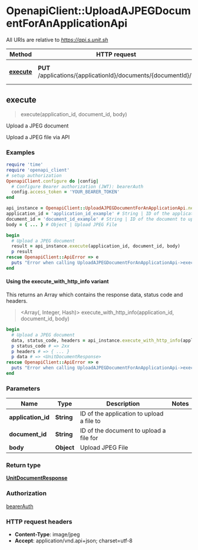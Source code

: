 # OpenapiClient::UploadAJPEGDocumentForAnApplicationApi

All URIs are relative to *https://api.s.unit.sh*

| Method | HTTP request | Description |
| ------ | ------------ | ----------- |
| [**execute**](UploadAJPEGDocumentForAnApplicationApi.md#execute) | **PUT** /applications/{applicationId}/documents/{documentId}/? | Upload a JPEG document |


## execute

> <UnitDocumentResponse> execute(application_id, document_id, body)

Upload a JPEG document

Upload a JPEG file via API 

### Examples

```ruby
require 'time'
require 'openapi_client'
# setup authorization
OpenapiClient.configure do |config|
  # Configure Bearer authorization (JWT): bearerAuth
  config.access_token = 'YOUR_BEARER_TOKEN'
end

api_instance = OpenapiClient::UploadAJPEGDocumentForAnApplicationApi.new
application_id = 'application_id_example' # String | ID of the application to upload a file to
document_id = 'document_id_example' # String | ID of the document to upload a file for
body = { ... } # Object | Upload JPEG File

begin
  # Upload a JPEG document
  result = api_instance.execute(application_id, document_id, body)
  p result
rescue OpenapiClient::ApiError => e
  puts "Error when calling UploadAJPEGDocumentForAnApplicationApi->execute: #{e}"
end
```

#### Using the execute_with_http_info variant

This returns an Array which contains the response data, status code and headers.

> <Array(<UnitDocumentResponse>, Integer, Hash)> execute_with_http_info(application_id, document_id, body)

```ruby
begin
  # Upload a JPEG document
  data, status_code, headers = api_instance.execute_with_http_info(application_id, document_id, body)
  p status_code # => 2xx
  p headers # => { ... }
  p data # => <UnitDocumentResponse>
rescue OpenapiClient::ApiError => e
  puts "Error when calling UploadAJPEGDocumentForAnApplicationApi->execute_with_http_info: #{e}"
end
```

### Parameters

| Name | Type | Description | Notes |
| ---- | ---- | ----------- | ----- |
| **application_id** | **String** | ID of the application to upload a file to |  |
| **document_id** | **String** | ID of the document to upload a file for |  |
| **body** | **Object** | Upload JPEG File |  |

### Return type

[**UnitDocumentResponse**](UnitDocumentResponse.md)

### Authorization

[bearerAuth](../README.md#bearerAuth)

### HTTP request headers

- **Content-Type**: image/jpeg
- **Accept**: application/vnd.api+json; charset=utf-8

